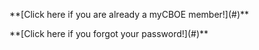 <p class="text-center">
**[Click here if you are already a myCBOE member!](#)**
</p>

<p class="text-center">
**[Click here if you forgot your password!](#)**
</p>